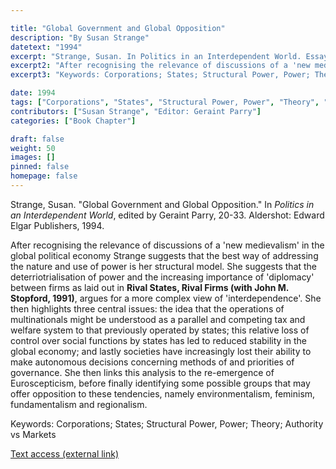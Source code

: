 ```yaml
---

title: "Global Government and Global Opposition"
description: "By Susan Strange"
datetext: "1994"
excerpt: "Strange, Susan. In Politics in an Interdependent World. Essays presented to Ghita Ionescu, edited by Geraint Parry, 20-33. Aldershot: Edward Elgar Publishers, 1994."
excerpt2: "After recognising the relevance of discussions of a 'new medievalism' in the global political economy Strange suggests that the best way of addressing the nature and use of power is her structural model. She suggests that the deterriotrialisation of power and the increasing importance of 'diplomacy' between firms as laid out in Rival States, Rival Firms: Competition for world market shares (with John M. Stopford and John S. Henley, 1991), argues for a more complex view of 'interdependence'. She then highlights three central issues: the idea that the operations of multinationals might be understood as a parallel and competing tax and welfare system to that previously operated by states; this relative loss of control over social functions by states has led to reduced stability in the global economy; and lastly societies have increasingly lost their ability to make autonomous decisions concerning methods of and priorities of governance. She then links this analysis to the re-emergence of Euroscepticism, before finally identifying some possible groups that may offer opposition to these tendencies, namely environmentalism, feminism, fundamentalism and regionalism."
excerpt3: "Keywords: Corporations; States; Structural Power, Power; Theory; Authority vs Markets"

date: 1994
tags: ["Corporations", "States", "Structural Power, Power", "Theory", "1990's"]
contributors: ["Susan Strange", "Editor: Geraint Parry"]
categories: ["Book Chapter"]

draft: false
weight: 50
images: []
pinned: false
homepage: false
---
```


Strange, Susan. "Global Government and Global Opposition." In *Politics in an Interdependent World*, edited by Geraint Parry, 20-33. Aldershot: Edward Elgar Publishers, 1994.

After recognising the relevance of discussions of a 'new medievalism' in the global political economy Strange suggests that the best way of addressing the nature and use of power is her structural model. She suggests that the deterriotrialisation of power and the increasing importance of 'diplomacy' between firms as laid out in **Rival States, Rival Firms (with John M. Stopford, 1991)**, argues for a more complex view of 'interdependence'. She then highlights three central issues: the idea that the operations of multinationals might be understood as a parallel and competing tax and welfare system to that previously operated by states; this relative loss of control over social functions by states has led to reduced stability in the global economy; and lastly societies have increasingly lost their ability to make autonomous decisions concerning methods of and priorities of governance. She then links this analysis to the re-emergence of Euroscepticism, before finally identifying some possible groups that may offer opposition to these tendencies, namely environmentalism, feminism, fundamentalism and regionalism.

Keywords: Corporations; States; Structural Power, Power; Theory; Authority vs Markets

[Text access (external link)](https://www.worldcat.org/title/758200948)
